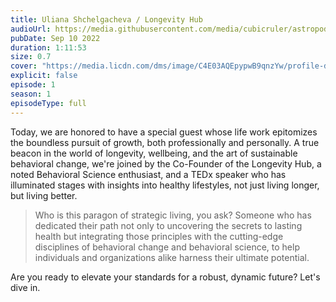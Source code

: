 ```yaml
---
title: Uliana Shchelgacheva / Longevity Hub
audioUrl: https://media.githubusercontent.com/media/cubicruler/astropod-daleen/main/public/audio/episode1.mp3
pubDate: Sep 10 2022
duration: 1:11:53
size: 0.7
cover: "https://media.licdn.com/dms/image/C4E03AQEpypwB9qnzYw/profile-displayphoto-shrink_400_400/0/1619688428372?e=1707350400&v=beta&t=QV8NoYExx_lf0rSgTysHlMR7IYVYnCcKlrYlhCGPrP4"
explicit: false
episode: 1
season: 1
episodeType: full
---
```


Today, we are honored to have a special guest whose life work epitomizes the boundless pursuit of growth, both professionally and personally. A true beacon in the world of longevity, wellbeing, and the art of sustainable behavioral change, we're joined by the Co-Founder of the Longevity Hub, a noted Behavioral Science enthusiast, and a TEDx speaker who has illuminated stages with insights into healthy lifestyles, not just living longer, but living better.

> Who is this paragon of strategic living, you ask? Someone who has dedicated their path not only to uncovering the secrets to lasting health but integrating those principles with the cutting-edge disciplines of behavioral change and behavioral science, to help individuals and organizations alike harness their ultimate potential.

Are you ready to elevate your standards for a robust, dynamic future? Let's dive in.

